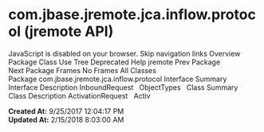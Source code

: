 # com.jbase.jremote.jca.inflow.protocol (jremote   API)

JavaScript is disabled on your browser. Skip navigation links Overview Package Class Use Tree Deprecated Help jremote Prev Package Next Package Frames No Frames All Classes Package com.jbase.jremote.jca.inflow.protocol Interface Summary   Interface Description InboundRequest   ObjectTypes   Class Summary   Class Description ActivationRequest   Activ  

**Created At:** 9/25/2017 12:04:17 PM  
**Updated At:** 2/15/2018 8:03:00 AM  

